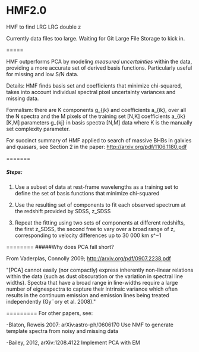 # HMF2.0
HMF to find LRG LRG double z

Currently data files too large. Waiting for Git Large File Storage to kick in. 

=====

HMF outperforms PCA by modeling *measured uncertainties* within the data, providing a more accurate set of derived basis functions. Particularly useful for missing and low S/N data.

Details: HMF finds basis set and coefficients that minimize chi-squared, takes into account individual spectral pixel uncertainty variances and missing data. 

Formalism: there are K components g_{jk} and coefficients a_{ik}, over all the N spectra and the M pixels of the training set
[N,K] coefficients a_{ik}
[K,M] parameters g_{kj} in basis spectra
[N,M] data
where K is the manually set complexity parameter. 

For succinct summary of HMF applied to search of massive BHBs in galxies and quasars, see Section 2 in the paper: http://arxiv.org/pdf/1106.1180.pdf

=======

##### Steps:
1) Use a subset of data at rest-frame wavelengths as a training set to define the set of basis functions that minimize chi-squared

2) Use the resulting set of components to fit each observed spectrum at the redshift provided by SDSS, z_SDSS

3) Repeat the fitting using two sets of components at different redshifts, the first z_SDSS, the second free to vary over a broad range of z, corresponding to velocity differences up to 30 000 km s^−1

========
#####Why does PCA fall short? 

From Vaderplas, Connolly 2009; http://arxiv.org/pdf/0907.2238.pdf

"[PCA] cannot easily (nor compactly) express inherently non-linear relations within the data (such as dust
obscuration or the variation in spectral line widths). Spectra that have a broad range in
line-widths require a large number of eignespectra to capture their intrinsic variance which
often results in the continuum emission and emission lines being treated independently
(Gy¨ory et al. 2008)." 

=========
For other papers, see:

-Blaton, Roweis 2007: arXiv:astro-ph/0606170
Use NMF to generate template spectra from noisy and missing data

-Bailey, 2012, arXiv:1208.4122
Implement PCA with EM
